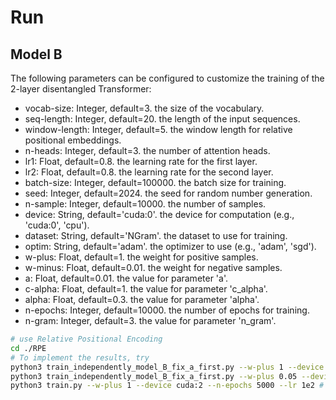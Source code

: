 # Run
## Model B
The following parameters can be configured to customize the training of the 2-layer disentangled Transformer:
- vocab-size: Integer, default=3. the size of the vocabulary.
- seq-length: Integer, default=20. the length of the input sequences.
- window-length: Integer, default=5. the window length for relative positional embeddings.
- n-heads: Integer, default=3. the number of attention heads.
- lr1: Float, default=0.8. the learning rate for the first layer.
- lr2: Float, default=0.8. the learning rate for the second layer.
- batch-size: Integer, default=100000. the batch size for training.
- seed: Integer, default=2024. the seed for random number generation.
- n-sample: Integer, default=10000. the number of samples.
- device: String, default='cuda:0'. the device for computation (e.g., 'cuda:0', 'cpu').
- dataset: String, default='NGram'. the dataset to use for training.
- optim: String, default='adam'. the optimizer to use (e.g., 'adam', 'sgd').
- w-plus: Float, default=1. the weight for positive samples.
- w-minus: Float, default=0.01. the weight for negative samples.
- a: Float, default=0.01. the value for parameter 'a'.
- c-alpha: Float, default=1. the value for parameter 'c_alpha'.
- alpha: Float, default=0.3. the value for parameter 'alpha'.
- n-epochs: Integer, default=10000. the number of epochs for training.
- n-gram: Integer, default=3. the value for parameter 'n_gram'.

```bash
# use Relative Positional Encoding
cd ./RPE
# To implement the results, try
python3 train_independently_model_B_fix_a_first.py --w-plus 1 --device cuda:1 --n-epochs 5000 --lr1 1e2 --lr2 1e3 # works!!!
python3 train_independently_model_B_fix_a_first.py --w-plus 0.05 --device cuda:1 --n-epochs 5000 --lr1 1e2 --lr2 1e3 # works!!!
python3 train.py --w-plus 1 --device cuda:2 --n-epochs 5000 --lr 1e2 # works
